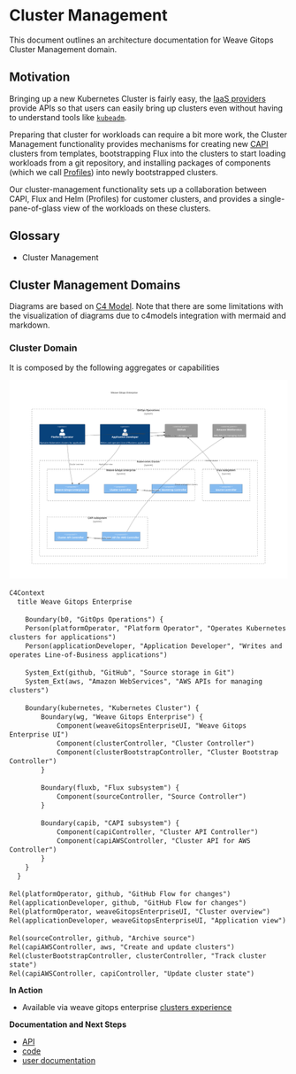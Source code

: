 # Cluster Management 
This document outlines an architecture documentation for Weave Gitops Cluster Management domain.

## Motivation
Bringing up a new Kubernetes Cluster is fairly easy, the [IaaS providers](https://azure.microsoft.com/en-gb/resources/cloud-computing-dictionary/what-is-iaas/) provide APIs so that users can easily bring up clusters even without having to understand tools like [`kubeadm`](https://kubernetes.io/docs/setup/production-environment/tools/kubeadm/create-cluster-kubeadm/).

Preparing that cluster for workloads can require a bit more work, the Cluster Management functionality provides mechanisms for creating new [CAPI](https://cluster-api.sigs.k8s.io/) clusters from templates, bootstrapping Flux into the clusters to start loading workloads from a git repository, and installing packages of components (which we call [Profiles](https://docs.gitops.weave.works/docs/cluster-management/profiles/)) into newly bootstrapped clusters.

Our cluster-management functionality sets up a collaboration between CAPI, Flux and Helm (Profiles) for customer clusters, and provides a single-pane-of-glass view of the workloads on these clusters.

## Glossary

- Cluster Management

## Cluster Management Domains

Diagrams are based on [C4 Model](https://c4model.com/). Note that there are some limitations with the visualization of 
diagrams due to c4models integration with mermaid and markdown.

### Cluster Domain

It is composed by the following aggregates or capabilities

![Context Diagram](./imgs/cluster-management-context.svg)

```mermaid-source
C4Context
  title Weave Gitops Enterprise

    Boundary(b0, "GitOps Operations") {
    Person(platformOperator, "Platform Operator", "Operates Kubernetes clusters for applications")
    Person(applicationDeveloper, "Application Developer", "Writes and operates Line-of-Business applications")

    System_Ext(github, "GitHub", "Source storage in Git")      
    System_Ext(aws, "Amazon WebServices", "AWS APIs for managing clusters") 

    Boundary(kubernetes, "Kubernetes Cluster") {
        Boundary(wg, "Weave Gitops Enterprise") {  
            Component(weaveGitopsEnterpriseUI, "Weave Gitops Enterprise UI")
            Component(clusterController, "Cluster Controller")
            Component(clusterBootstrapController, "Cluster Bootstrap Controller")
        }

        Boundary(fluxb, "Flux subsystem") {  
            Component(sourceController, "Source Controller")
        }

        Boundary(capib, "CAPI subsystem") {  
            Component(capiController, "Cluster API Controller")
            Component(capiAWSController, "Cluster API for AWS Controller")
        }
    }
  }

Rel(platformOperator, github, "GitHub Flow for changes")
Rel(applicationDeveloper, github, "GitHub Flow for changes")
Rel(platformOperator, weaveGitopsEnterpriseUI, "Cluster overview")
Rel(applicationDeveloper, weaveGitopsEnterpriseUI, "Application view")

Rel(sourceController, github, "Archive source")
Rel(capiAWSController, aws, "Create and update clusters")
Rel(clusterBootstrapController, clusterController, "Track cluster state")
Rel(capiAWSController, capiController, "Update cluster state")
```

**In Action**
- Available via weave gitops enterprise [clusters experience](https://demo-01.wge.dev.weave.works/clusters)


**Documentation and Next Steps**
- [API](https://github.com/weaveworks/weave-gitops-enterprise/blob/main/cmd/clusters-service/api/cluster_services.proto)
- [code](https://github.com/weaveworks/weave-gitops-enterprise)
- [user documentation](https://docs.gitops.weave.works/docs/enterprise/intro/index.html)
